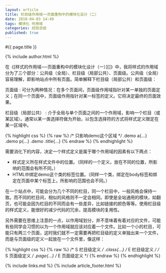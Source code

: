 ```yaml
---
layout: article
title: 栏目级作用域──页面重构中的模块化设计（二）
date: 2010-04-03 14:49
tags: 模块化 作用域
categories: 经验总结
published: true
---
```


#{{ page.title }}

{% include author.html %}

在《[样式的作用域──页面重构中的模块化设计（一）][]》中，我将样式的作用域分为了三个部分：公共级（全局）、栏目级（局部公共）、页面级。公共级（全局）容易理解，即影响站点中所有页面。简单解释下栏目级（局部公共）和页面级：

页面级
: 可分为两种情况：在多个页面间，页面级作用域指针对某一单独的页面定义；在同一个页面中，页面级作用指针对某一标签的定义。它将决定最终的页面效果。

栏目级（局部公共）
: 介于全局与单个页面之间的一个作用域，影响一个栏目（或某区域）。通常以某一类选择符做为开始，以包含选择符的方式将样式定义限定在某一区域中。

{% highlight css %}
{% raw %}
/* 只影响demo这个区域 */
.demo a{...}
.demo p{...}
.demo .title{...}
{% endraw %}
{% endhighlight %}

需要消化下的内容，决定一个样式定义是属于哪个作用域的因素有以下两点：

- 样式定义所在样式文件中的位置。（同样的一个定义，放在不同的位置，所影响的范围会有所不同。）
- HTML中绑定demo这个类的标签位置。（同样一个类，绑定在body标签和绑定在页面中某个标签上，所影响的范围也会不同。）

在一个站点中，可能会分为几个不同的栏目，同一个栏目中，一般风格会保持一致。而不同的栏目间，相似的风格则不一定会相同。即使是全站通用的模块，如翻页，也可能会因为栏目的不同而会有一些差异，比如链接的颜色等等。使用栏目级的样式定义，能很好的减少代码的冗余，提高模块的复用性。

另外需要在思维上注意的一点，以作用域划分，并不意味着有着对应的文件，可能有些同学会习惯的以为一个作用域就应该对应着一个文件。比如一个小的栏目，可能只有两三个页面，这时我们就不一定需要再把栏目级的定义单独出来一个文件，而是与页面级的定义一起放在一个文件里，像这样：

{% highlight css %}
{% raw %}
/* S 栏目级定义 */
.class{...}
/* E 栏目级定义 */
/* S 页面级定义 */
.page{...}
/* E 页面级定义 */
{% endraw %}
{% endhighlight %}

{% include links.md %}
{% include article_footer.html %}
